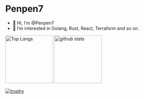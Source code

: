 # Penpen7
- 👋 Hi, I’m @Penpen7
- 👀 I’m interested in Golang, Rust, React, Terraform and so on.

<!---
Penpen7/Penpen7 is a ✨ special ✨ repository because its `README.md` (this file) appears on your GitHub profile.
You can click the Preview link to take a look at your changes.
--->
<p align="left"> 
  <img alt="Top Langs" height="150px" src="https://github-readme-stats.vercel.app/api/top-langs/?username=Penpen7&layout=compact&show_icons=true&theme=onedark" />
  <img alt="github stats" height="150px" src="https://github-readme-stats.vercel.app/api?username=Penpen7&theme=onedark&show_icons=ture" />
</p>

[![trophy](https://github-profile-trophy.vercel.app/?username=Penpen7&theme=onedark&column=7)](https://github.com/ryo-ma/github-profile-trophy)
